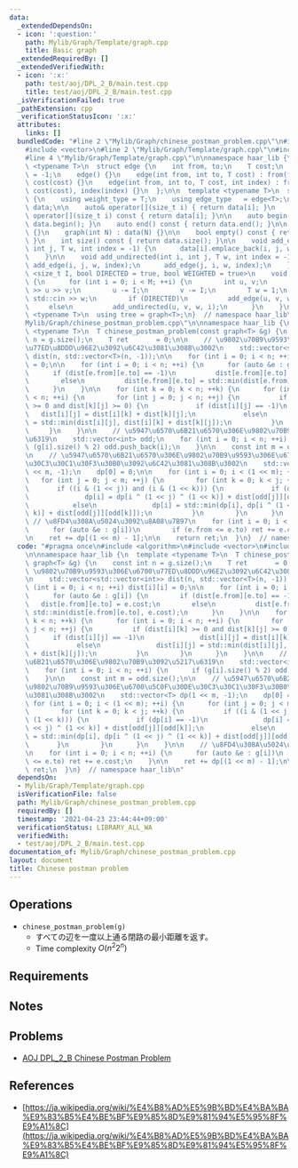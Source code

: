 ```yaml
---
data:
  _extendedDependsOn:
  - icon: ':question:'
    path: Mylib/Graph/Template/graph.cpp
    title: Basic graph
  _extendedRequiredBy: []
  _extendedVerifiedWith:
  - icon: ':x:'
    path: test/aoj/DPL_2_B/main.test.cpp
    title: test/aoj/DPL_2_B/main.test.cpp
  _isVerificationFailed: true
  _pathExtension: cpp
  _verificationStatusIcon: ':x:'
  attributes:
    links: []
  bundledCode: "#line 2 \"Mylib/Graph/chinese_postman_problem.cpp\"\n#include <algorithm>\n\
    #include <vector>\n#line 2 \"Mylib/Graph/Template/graph.cpp\"\n#include <iostream>\n\
    #line 4 \"Mylib/Graph/Template/graph.cpp\"\n\nnamespace haar_lib {\n  template\
    \ <typename T>\n  struct edge {\n    int from, to;\n    T cost;\n    int index\
    \ = -1;\n    edge() {}\n    edge(int from, int to, T cost) : from(from), to(to),\
    \ cost(cost) {}\n    edge(int from, int to, T cost, int index) : from(from), to(to),\
    \ cost(cost), index(index) {}\n  };\n\n  template <typename T>\n  struct graph\
    \ {\n    using weight_type = T;\n    using edge_type   = edge<T>;\n\n    std::vector<std::vector<edge<T>>>\
    \ data;\n\n    auto& operator[](size_t i) { return data[i]; }\n    const auto&\
    \ operator[](size_t i) const { return data[i]; }\n\n    auto begin() const { return\
    \ data.begin(); }\n    auto end() const { return data.end(); }\n\n    graph()\
    \ {}\n    graph(int N) : data(N) {}\n\n    bool empty() const { return data.empty();\
    \ }\n    int size() const { return data.size(); }\n\n    void add_edge(int i,\
    \ int j, T w, int index = -1) {\n      data[i].emplace_back(i, j, w, index);\n\
    \    }\n\n    void add_undirected(int i, int j, T w, int index = -1) {\n     \
    \ add_edge(i, j, w, index);\n      add_edge(j, i, w, index);\n    }\n\n    template\
    \ <size_t I, bool DIRECTED = true, bool WEIGHTED = true>\n    void read(int M)\
    \ {\n      for (int i = 0; i < M; ++i) {\n        int u, v;\n        std::cin\
    \ >> u >> v;\n        u -= I;\n        v -= I;\n        T w = 1;\n        if (WEIGHTED)\
    \ std::cin >> w;\n        if (DIRECTED)\n          add_edge(u, v, w, i);\n   \
    \     else\n          add_undirected(u, v, w, i);\n      }\n    }\n  };\n\n  template\
    \ <typename T>\n  using tree = graph<T>;\n}  // namespace haar_lib\n#line 5 \"\
    Mylib/Graph/chinese_postman_problem.cpp\"\n\nnamespace haar_lib {\n  template\
    \ <typename T>\n  T chinese_postman_problem(const graph<T> &g) {\n    const int\
    \ n = g.size();\n    T ret       = 0;\n\n    // \u9802\u70B9\u9593\u306E\u6700\
    \u77ED\u8DDD\u96E2\u3092\u6C42\u3081\u308B\u3002\n    std::vector<std::vector<int>>\
    \ dist(n, std::vector<T>(n, -1));\n\n    for (int i = 0; i < n; ++i) dist[i][i]\
    \ = 0;\n\n    for (int i = 0; i < n; ++i) {\n      for (auto &e : g[i]) {\n  \
    \      if (dist[e.from][e.to] == -1)\n          dist[e.from][e.to] = e.cost;\n\
    \        else\n          dist[e.from][e.to] = std::min(dist[e.from][e.to], e.cost);\n\
    \      }\n    }\n\n    for (int k = 0; k < n; ++k) {\n      for (int i = 0; i\
    \ < n; ++i) {\n        for (int j = 0; j < n; ++j) {\n          if (dist[i][k]\
    \ >= 0 and dist[k][j] >= 0) {\n            if (dist[i][j] == -1)\n           \
    \   dist[i][j] = dist[i][k] + dist[k][j];\n            else\n              dist[i][j]\
    \ = std::min(dist[i][j], dist[i][k] + dist[k][j]);\n          }\n        }\n \
    \     }\n    }\n\n    // \u5947\u6570\u6B21\u6570\u306E\u9802\u70B9\u3092\u5217\
    \u6319\n    std::vector<int> odd;\n    for (int i = 0; i < n; ++i) {\n      if\
    \ (g[i].size() % 2) odd.push_back(i);\n    }\n\n    const int m = odd.size();\n\
    \n    // \u5947\u6570\u6B21\u6570\u306E\u9802\u70B9\u9593\u306E\u6700\u5C0F\u30DE\
    \u30C3\u30C1\u30F3\u30B0\u3092\u6C42\u3081\u308B\u3002\n    std::vector<T> dp(1\
    \ << m, -1);\n    dp[0] = 0;\n\n    for (int i = 0; i < (1 << m); ++i) {\n   \
    \   for (int j = 0; j < m; ++j) {\n        for (int k = 0; k < j; ++k) {\n   \
    \       if ((i & (1 << j)) and (i & (1 << k))) {\n            if (dp[i] == -1)\n\
    \              dp[i] = dp[i ^ (1 << j) ^ (1 << k)] + dist[odd[j]][odd[k]];\n \
    \           else\n              dp[i] = std::min(dp[i], dp[i ^ (1 << j) ^ (1 <<\
    \ k)] + dist[odd[j]][odd[k]]);\n          }\n        }\n      }\n    }\n\n   \
    \ // \u8FD4\u308A\u5024\u3092\u8A08\u7B97\n    for (int i = 0; i < n; ++i) {\n\
    \      for (auto &e : g[i])\n        if (e.from <= e.to) ret += e.cost;\n    }\n\
    \n    ret += dp[(1 << m) - 1];\n\n    return ret;\n  }\n}  // namespace haar_lib\n"
  code: "#pragma once\n#include <algorithm>\n#include <vector>\n#include \"Mylib/Graph/Template/graph.cpp\"\
    \n\nnamespace haar_lib {\n  template <typename T>\n  T chinese_postman_problem(const\
    \ graph<T> &g) {\n    const int n = g.size();\n    T ret       = 0;\n\n    //\
    \ \u9802\u70B9\u9593\u306E\u6700\u77ED\u8DDD\u96E2\u3092\u6C42\u3081\u308B\u3002\
    \n    std::vector<std::vector<int>> dist(n, std::vector<T>(n, -1));\n\n    for\
    \ (int i = 0; i < n; ++i) dist[i][i] = 0;\n\n    for (int i = 0; i < n; ++i) {\n\
    \      for (auto &e : g[i]) {\n        if (dist[e.from][e.to] == -1)\n       \
    \   dist[e.from][e.to] = e.cost;\n        else\n          dist[e.from][e.to] =\
    \ std::min(dist[e.from][e.to], e.cost);\n      }\n    }\n\n    for (int k = 0;\
    \ k < n; ++k) {\n      for (int i = 0; i < n; ++i) {\n        for (int j = 0;\
    \ j < n; ++j) {\n          if (dist[i][k] >= 0 and dist[k][j] >= 0) {\n      \
    \      if (dist[i][j] == -1)\n              dist[i][j] = dist[i][k] + dist[k][j];\n\
    \            else\n              dist[i][j] = std::min(dist[i][j], dist[i][k]\
    \ + dist[k][j]);\n          }\n        }\n      }\n    }\n\n    // \u5947\u6570\
    \u6B21\u6570\u306E\u9802\u70B9\u3092\u5217\u6319\n    std::vector<int> odd;\n\
    \    for (int i = 0; i < n; ++i) {\n      if (g[i].size() % 2) odd.push_back(i);\n\
    \    }\n\n    const int m = odd.size();\n\n    // \u5947\u6570\u6B21\u6570\u306E\
    \u9802\u70B9\u9593\u306E\u6700\u5C0F\u30DE\u30C3\u30C1\u30F3\u30B0\u3092\u6C42\
    \u3081\u308B\u3002\n    std::vector<T> dp(1 << m, -1);\n    dp[0] = 0;\n\n   \
    \ for (int i = 0; i < (1 << m); ++i) {\n      for (int j = 0; j < m; ++j) {\n\
    \        for (int k = 0; k < j; ++k) {\n          if ((i & (1 << j)) and (i &\
    \ (1 << k))) {\n            if (dp[i] == -1)\n              dp[i] = dp[i ^ (1\
    \ << j) ^ (1 << k)] + dist[odd[j]][odd[k]];\n            else\n              dp[i]\
    \ = std::min(dp[i], dp[i ^ (1 << j) ^ (1 << k)] + dist[odd[j]][odd[k]]);\n   \
    \       }\n        }\n      }\n    }\n\n    // \u8FD4\u308A\u5024\u3092\u8A08\u7B97\
    \n    for (int i = 0; i < n; ++i) {\n      for (auto &e : g[i])\n        if (e.from\
    \ <= e.to) ret += e.cost;\n    }\n\n    ret += dp[(1 << m) - 1];\n\n    return\
    \ ret;\n  }\n}  // namespace haar_lib\n"
  dependsOn:
  - Mylib/Graph/Template/graph.cpp
  isVerificationFile: false
  path: Mylib/Graph/chinese_postman_problem.cpp
  requiredBy: []
  timestamp: '2021-04-23 23:44:44+09:00'
  verificationStatus: LIBRARY_ALL_WA
  verifiedWith:
  - test/aoj/DPL_2_B/main.test.cpp
documentation_of: Mylib/Graph/chinese_postman_problem.cpp
layout: document
title: Chinese postman problem
---
```


## Operations

- `chinese_postman_problem(g)`
	- すべての辺を一度以上通る閉路の最小距離を返す。
	- Time complexity $O(n^2 2^n)$

## Requirements

## Notes

## Problems

- [AOJ DPL_2_B Chinese Postman Problem](http://judge.u-aizu.ac.jp/onlinejudge/description.jsp?id=DPL_2_B)

## References

- [https://ja.wikipedia.org/wiki/%E4%B8%AD%E5%9B%BD%E4%BA%BA%E9%83%B5%E4%BE%BF%E9%85%8D%E9%81%94%E5%95%8F%E9%A1%8C](https://ja.wikipedia.org/wiki/%E4%B8%AD%E5%9B%BD%E4%BA%BA%E9%83%B5%E4%BE%BF%E9%85%8D%E9%81%94%E5%95%8F%E9%A1%8C)
